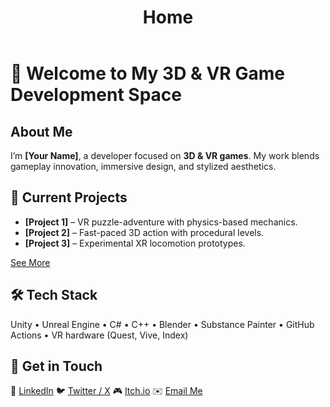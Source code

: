 ﻿---
layout: default
title: Home
---

# 👋 Welcome to My 3D & VR Game Development Space

<div class="card">
  <h2>About Me</h2>
  <p>
    I’m <strong>[Your Name]</strong>, a developer focused on <strong>3D & VR games</strong>.  
    My work blends <span class="highlight">gameplay innovation</span>, <span class="highlight">immersive design</span>,  
    and <span class="highlight">stylized aesthetics</span>.
  </p>
</div>

<div class="card">
  <h2>🚀 Current Projects</h2>
  <ul>
    <li><strong>[Project 1]</strong> – VR puzzle-adventure with physics-based mechanics.</li>
    <li><strong>[Project 2]</strong> – Fast-paced 3D action with procedural levels.</li>
    <li><strong>[Project 3]</strong> – Experimental XR locomotion prototypes.</li>
  </ul>
  <a href="./projects.html" class="button">See More</a>
</div>

<div class="card">
  <h2>🛠 Tech Stack</h2>
  <p>
    Unity • Unreal Engine • C# • C++ • Blender • Substance Painter •  
    GitHub Actions • VR hardware (Quest, Vive, Index)
  </p>
</div>

<div class="card">
  <h2>🤝 Get in Touch</h2>
  <p>
    💼 <a href="#">LinkedIn</a>  
    🐦 <a href="#">Twitter / X</a>  
    🎮 <a href="#">Itch.io</a>  
    ✉️ <a href="mailto:youremail@example.com">Email Me</a>
  </p>
</div>
